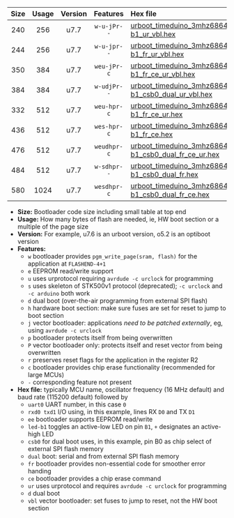 |Size|Usage|Version|Features|Hex file|
|:-:|:-:|:-:|:-:|:--|
|240|256|u7.7|`w-u-jPr--`|[urboot_timeduino_3mhz6864_115200bps_uart0_rxd0_txd1_led-b1_ur_vbl.hex](https://raw.githubusercontent.com/stefanrueger/urboot.hex/main/boards/timeduino/fcpu_3mhz6864/115200_bps/urboot_timeduino_3mhz6864_115200bps_uart0_rxd0_txd1_led-b1_ur_vbl.hex)|
|244|256|u7.7|`w-u-jpr--`|[urboot_timeduino_3mhz6864_115200bps_uart0_rxd0_txd1_led-b1_fr_ur_vbl.hex](https://raw.githubusercontent.com/stefanrueger/urboot.hex/main/boards/timeduino/fcpu_3mhz6864/115200_bps/urboot_timeduino_3mhz6864_115200bps_uart0_rxd0_txd1_led-b1_fr_ur_vbl.hex)|
|350|384|u7.7|`weu-jPr-c`|[urboot_timeduino_3mhz6864_115200bps_uart0_rxd0_txd1_ee_led-b1_fr_ce_ur_vbl.hex](https://raw.githubusercontent.com/stefanrueger/urboot.hex/main/boards/timeduino/fcpu_3mhz6864/115200_bps/urboot_timeduino_3mhz6864_115200bps_uart0_rxd0_txd1_ee_led-b1_fr_ce_ur_vbl.hex)|
|384|384|u7.7|`w-udjPr--`|[urboot_timeduino_3mhz6864_115200bps_uart0_rxd0_txd1_led-b1_csb0_dual_ur_vbl.hex](https://raw.githubusercontent.com/stefanrueger/urboot.hex/main/boards/timeduino/fcpu_3mhz6864/115200_bps/urboot_timeduino_3mhz6864_115200bps_uart0_rxd0_txd1_led-b1_csb0_dual_ur_vbl.hex)|
|332|512|u7.7|`weu-hpr-c`|[urboot_timeduino_3mhz6864_115200bps_uart0_rxd0_txd1_ee_led-b1_fr_ce_ur.hex](https://raw.githubusercontent.com/stefanrueger/urboot.hex/main/boards/timeduino/fcpu_3mhz6864/115200_bps/urboot_timeduino_3mhz6864_115200bps_uart0_rxd0_txd1_ee_led-b1_fr_ce_ur.hex)|
|436|512|u7.7|`wes-hpr-c`|[urboot_timeduino_3mhz6864_115200bps_uart0_rxd0_txd1_ee_led-b1_fr_ce.hex](https://raw.githubusercontent.com/stefanrueger/urboot.hex/main/boards/timeduino/fcpu_3mhz6864/115200_bps/urboot_timeduino_3mhz6864_115200bps_uart0_rxd0_txd1_ee_led-b1_fr_ce.hex)|
|476|512|u7.7|`weudhpr-c`|[urboot_timeduino_3mhz6864_115200bps_uart0_rxd0_txd1_ee_led-b1_csb0_dual_fr_ce_ur.hex](https://raw.githubusercontent.com/stefanrueger/urboot.hex/main/boards/timeduino/fcpu_3mhz6864/115200_bps/urboot_timeduino_3mhz6864_115200bps_uart0_rxd0_txd1_ee_led-b1_csb0_dual_fr_ce_ur.hex)|
|484|512|u7.7|`w-sdhpr--`|[urboot_timeduino_3mhz6864_115200bps_uart0_rxd0_txd1_led-b1_csb0_dual_fr.hex](https://raw.githubusercontent.com/stefanrueger/urboot.hex/main/boards/timeduino/fcpu_3mhz6864/115200_bps/urboot_timeduino_3mhz6864_115200bps_uart0_rxd0_txd1_led-b1_csb0_dual_fr.hex)|
|580|1024|u7.7|`wesdhpr-c`|[urboot_timeduino_3mhz6864_115200bps_uart0_rxd0_txd1_ee_led-b1_csb0_dual_fr_ce.hex](https://raw.githubusercontent.com/stefanrueger/urboot.hex/main/boards/timeduino/fcpu_3mhz6864/115200_bps/urboot_timeduino_3mhz6864_115200bps_uart0_rxd0_txd1_ee_led-b1_csb0_dual_fr_ce.hex)|

- **Size:** Bootloader code size including small table at top end
- **Usage:** How many bytes of flash are needed, ie, HW boot section or a multiple of the page size
- **Version:** For example, u7.6 is an urboot version, o5.2 is an optiboot version
- **Features:**
  + `w` bootloader provides `pgm_write_page(sram, flash)` for the application at `FLASHEND-4+1`
  + `e` EEPROM read/write support
  + `u` uses urprotocol requiring `avrdude -c urclock` for programming
  + `s` uses skeleton of STK500v1 protocol (deprecated); `-c urclock` and `-c arduino` both work
  + `d` dual boot (over-the-air programming from external SPI flash)
  + `h` hardware boot section: make sure fuses are set for reset to jump to boot section
  + `j` vector bootloader: applications *need to be patched externally*, eg, using `avrdude -c urclock`
  + `p` bootloader protects itself from being overwritten
  + `P` vector bootloader only: protects itself and reset vector from being overwritten
  + `r` preserves reset flags for the application in the register R2
  + `c` bootloader provides chip erase functionality (recommended for large MCUs)
  + `-` corresponding feature not present
- **Hex file:** typically MCU name, oscillator frequency (16 MHz default) and baud rate (115200 default) followed by
  + `uart0` UART number, in this case `0`
  + `rxd0 txd1` I/O using, in this example, lines RX `D0` and TX `D1`
  + `ee` bootloader supports EEPROM read/write
  + `led-b1` toggles an active-low LED on pin `B1`, `+` designates an active-high LED
  + `csb0` for dual boot uses, in this example, pin B0 as chip select of external SPI flash memory
  + `dual` boot: serial and from external SPI flash memory
  + `fr` bootloader provides non-essential code for smoother error handing
  + `ce` bootloader provides a chip erase command
  + `ur` uses urprotocol and requires `avrdude -c urclock` for programming
  + `d` dual boot
  + `vbl` vector bootloader: set fuses to jump to reset, not the HW boot section
